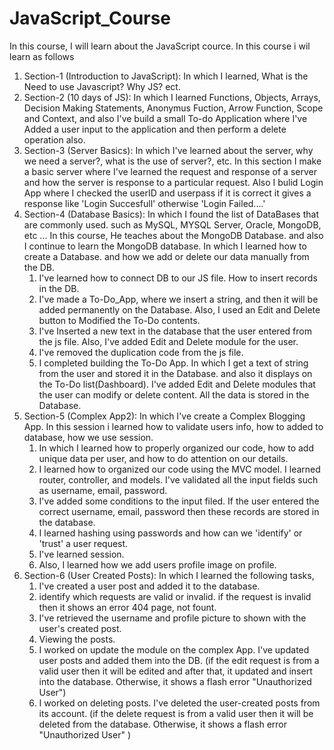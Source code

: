 # JavaScript_Course 

  In this course, I will learn about the JavaScript cource. In this course i wil learn as follows
  1. Section-1 (Introduction to JavaScript): In which I learned, What is the Need to use Javascript? Why JS? ect.
  2. Section-2 (10 days of JS): In which I learned Functions, Objects, Arrays, Decision Making Statements, Anonymus Fuction, Arrow Function, Scope and Context, and
    also I've build a small To-do Application where I've Added a user input to the application and then perform a delete operation also.
  3. Section-3 (Server Basics): In which I've learned about the server, why we need a server?, what is the use of server?, etc.
     In this section I make a basic server where I've learned the request and response of a server and how the server is response to a particular request. Also I           bulid Login App where I checked the userID and userpass if it is correct it gives a response like 'Login Succesfull' otherwise 'Login Failed....'
  4. Section-4 (Database Basics): In which I found the list of DataBases that are commonly used. such as MySQL, MYSQL Server, Oracle, MongoDB, etc ...
     In this course, He teaches about the MongoDB Database. and also I continue to learn the MongoDB database. In which I learned how to create a Database. and how we add or delete our data manually from the DB. 
     1. I've learned how to connect DB to our JS file. How to insert records in the DB.
     2. I've made a To-Do_App, where we insert a string, and then it will be added permanently on the Database. Also, I used an Edit and Delete button to Modified the To-Do contents.
     3. I've Inserted a new text in the database that the user entered from the js file. Also, I've added Edit and Delete module for the user.
     4. I've removed the duplication code from the js file.
     5. I completed building the To-Do App. In which I get a text of string from the user and stored it in the Database. and also it displays on the To-Do list(Dashboard). I've added Edit and Delete modules that the user can modify or delete content. All the data is stored in the Database.
  5. Section-5 (Complex App2): In which I've create a Complex Blogging App. In this session i learned how to validate users info, how to added to database, how we use session.  
     1. In which I learned how to properly organized our code, how to add unique data per user, and how to do attention on our details.
     2. I learned how to organized our code using the MVC model. I learned router, controller, and models. I've validated all the input fields such as username,     email, password.
     3. I've added some conditions to the input filed. If the user entered the correct username, email, password then these records are stored in the database.
     4. I learned hashing using passwords and how can we 'identify' or 'trust' a user request.
     5. I've learned session.
     6. Also, I learned how we add users profile image on profile.
  6. Section-6 (User Created Posts): In which I learned the following tasks,
     1. I've created a user post and added it to the database.
     2. identify which requests are valid or invalid. if the request is invalid then it shows an error 404 page, not fount.
     3. I've retrieved the username and profile picture to shown with the user's created post.
     4. Viewing the posts.
     5. I worked on update the module on the complex App. I've updated user posts and added them into the DB. (if the edit request is from a valid user then it  will be edited and after that, it updated and insert into the database. Otherwise, it shows a flash error "Unauthorized User")
     6. I worked on deleting posts. I've deleted the user-created posts from its account. (if the delete request is from a valid user then it will be deleted from the database. Otherwise, it shows a flash error "Unauthorized User" )


